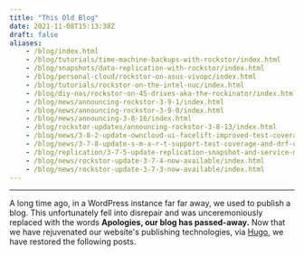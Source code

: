 ```yaml
---
title: "This Old Blog"
date: 2021-11-08T15:13:38Z
draft: false
aliases:
    - /blog/index.html
    - /blog/tutorials/time-machine-backups-with-rockstor/index.html
    - /blog/snapshots/data-replication-with-rockstor/index.html
    - /blog/personal-cloud/rockstor-on-asus-vivopc/index.html
    - /blog/tutorials/rockstor-on-the-intel-nuc/index.html
    - /blog/diy-nas/rockstor-on-45-drives-aka-the-rockinator/index.html    
    - /blog/news/announcing-rockstor-3-9-1/index.html
    - /blog/news/announcing-rockstor-3-9-0/index.html
    - /blog/news/announcing-3-8-16/index.html
    - /blog/rockstor-updates/announcing-rockstor-3-8-13/index.html
    - /blog/news/3-8-2-update-owncloud-ui-facelift-improved-test-coverage/index.html
    - /blog/news/3-7-8-update-s-m-a-r-t-support-test-coverage-and-drf-upgrade/index.html
    - /blog/replication/3-7-5-update-replication-snapshot-and-service-monitor-enhancements/index.html
    - /blog/news/rockstor-update-3-7-4-now-available/index.html
    - /blog/news/rockstor-update-3-7-3-now-available/index.html
---
```

---
A long time ago, in a WordPress instance far far away, we used to publish a blog.
This unfortunately fell into disrepair and was unceremoniously replaced with the words **Apologies, our blog has passed-away.**
Now that we have rejuvenated our website's publishing technologies, via [Hugo](https://gohugo.io/), we have restored the following posts.
